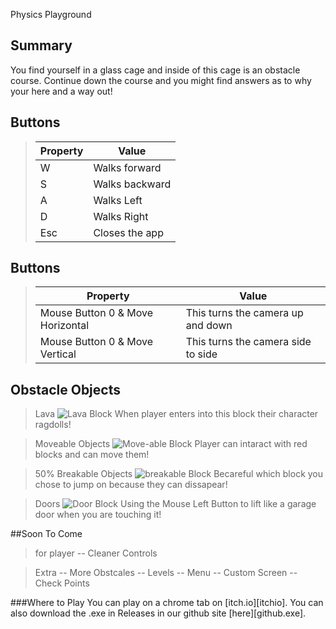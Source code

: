 Physics Playground

## Summary
You find yourself in a glass cage and inside of this cage is an obstacle course. 
Continue down the course and you might find answers as to why your here and a way out!


## Buttons
> **Property**  | **Value**
> ---------------|--------------------------------
> W            | Walks forward
> S             | Walks backward
> A             | Walks Left
> D             | Walks Right
>Esc          | Closes the app


## Buttons
> **Property**  | **Value**
> ---------------|--------------------------------
> Mouse Button 0 & Move Horizontal | This turns the camera up and down
> Mouse Button 0 & Move Vertical | This turns the camera side to side

## Obstacle Objects

> Lava
![Lava Block](Extra/Lava.png)
When player enters into this block their character ragdolls!

> Moveable Objects
![Move-able Block](Extra/moveable.png)
Player can intaract with red blocks and can move them!

> 50% Breakable Objects
![breakable Block](Extra/breakable.png)
Becareful which block you chose to jump on because they can dissapear!

> Doors
![Door Block](Extra/door.png)
Using the Mouse Left Button to lift like a garage door when you are touching it!

##Soon To Come

>for player
-- Cleaner Controls

> Extra
-- More Obstcales
-- Levels
-- Menu	
-- Custom Screen
-- Check Points


###Where to Play
You can play on a chrome tab on [itch.io][itchio].
You can also download the .exe in Releases in our github site [here][github.exe].